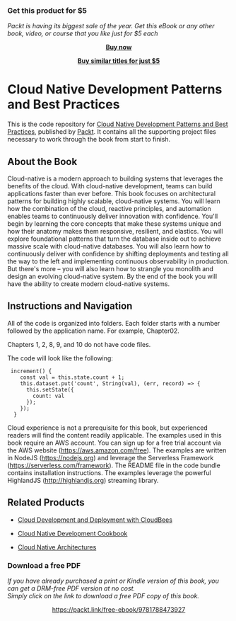
### Get this product for $5

<i>Packt is having its biggest sale of the year. Get this eBook or any other book, video, or course that you like just for $5 each</i>


<b><p align='center'>[Buy now](https://packt.link/9781788473927)</p></b>


<b><p align='center'>[Buy similar titles for just $5](https://subscription.packtpub.com/search)</p></b>


# Cloud Native Development Patterns and Best Practices
This is the code repository for [Cloud Native Development Patterns and Best Practices](https://www.packtpub.com/application-development/cloud-native-development-patterns-and-best-practices?utm_source=github&utm_medium=repository&utm_campaign=9781788473927), published by [Packt](https://www.packtpub.com/?utm_source=github). It contains all the supporting project files necessary to work through the book from start to finish.
## About the Book
Cloud-native is a modern approach to building systems that leverages the benefits of the cloud. With cloud-native development, teams can build applications faster than ever before. This book focuses on architectural patterns for building highly scalable, cloud-native systems. You will learn how the combination of the cloud, reactive principles, and automation enables teams to continuously deliver innovation with confidence.
You'll begin by learning the core concepts that make these systems unique and how their anatomy makes them responsive, resilient, and elastics. You will explore foundational patterns that turn the database inside out to achieve massive scale with cloud-native databases. You will also learn how to continuously deliver with confidence by shifting deployments and testing all the way to the left and implementing continuous observability in production. But there's more – you will also learn how to strangle you monolith and design an evolving cloud-native system.
By the end of the book you will have the ability to create modern cloud-native systems.
## Instructions and Navigation
All of the code is organized into folders. Each folder starts with a number followed by the application name. For example, Chapter02.

Chapters 1, 2, 8, 9, and 10 do not have code files.

The code will look like the following:
```
 increment() {
    const val = this.state.count + 1;
    this.dataset.put('count', String(val), (err, record) => {
      this.setState({
        count: val
      });
    });
  }
```

Cloud experience is not a prerequisite for this book, but experienced readers will find the content readily applicable. The examples used in this book require an AWS account. You can sign up for a free trial account via the AWS website (https://aws.amazon.com/free). The examples are written in NodeJS (https://nodejs.org) and leverage the Serverless Framework (https://serverless.com/framework). The README file in the code bundle contains installation instructions. The examples leverage the powerful HighlandJS (http://highlandjs.org) streaming library.

## Related Products
* [Cloud Development and Deployment with CloudBees](https://www.packtpub.com/virtualization-and-cloud/cloud-development-and-deployment-cloudbees?utm_source=github&utm_medium=repository&utm_campaign=9781783281633)

* [Cloud Native Development Cookbook](https://www.packtpub.com/application-development/cloud-native-development-cookbook?utm_source=github&utm_medium=repository&utm_campaign=9781788470414)

* [Cloud Native Architectures](https://www.packtpub.com/application-development/cloud-native-architectures?utm_source=github&utm_medium=repository&utm_campaign=9781787280540)
### Download a free PDF

 <i>If you have already purchased a print or Kindle version of this book, you can get a DRM-free PDF version at no cost.<br>Simply click on the link to download a free PDF copy of this book.</i>
<p align="center"> <a href="https://packt.link/free-ebook/9781788473927">https://packt.link/free-ebook/9781788473927 </a> </p>